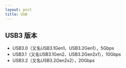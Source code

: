 ```yaml
---
layout: post
title: USB
---
```

## USB3 版本
- USB3.0（又名USB3.1Gen1、USB3.2Gen1），5Gbps
- USB3.1（又名USB3.1Gen2、USB3.2Gen2x1），10Gbps
- USB3.2（又名USB3.2Gen2x2），20Gbps
